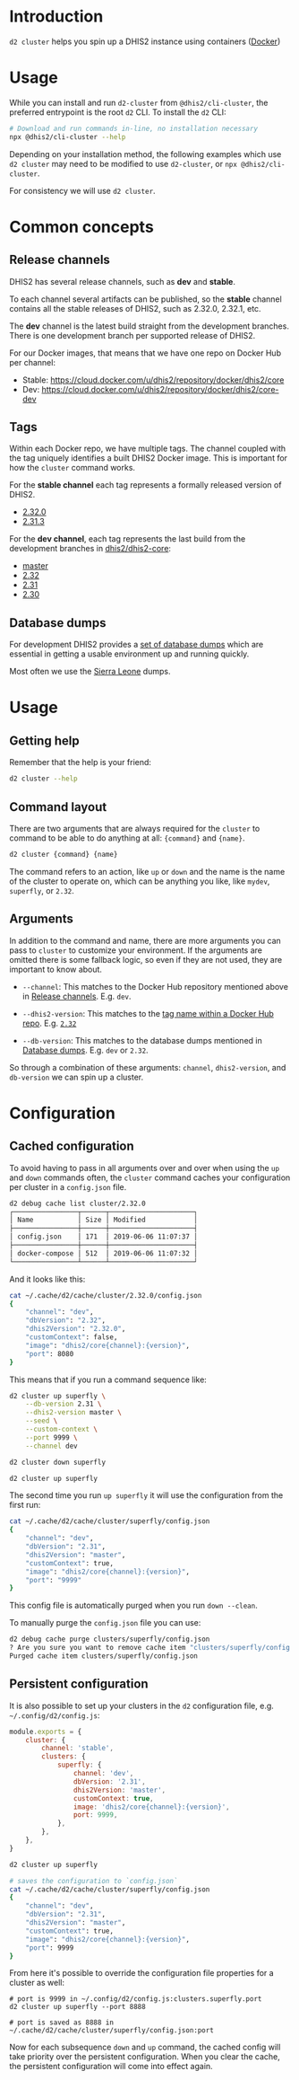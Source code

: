 # Introduction

`d2 cluster` helps you spin up a DHIS2 instance using containers ([Docker](https://www.docker.com))

# Usage

While you can install and run `d2-cluster` from `@dhis2/cli-cluster`,
the preferred entrypoint is the root `d2` CLI. To install the `d2` CLI:

```bash
# Download and run commands in-line, no installation necessary
npx @dhis2/cli-cluster --help
```

Depending on your installation method, the following examples which use
`d2 cluster` may need to be modified to use `d2-cluster`, or `npx @dhis2/cli-cluster`.

For consistency we will use `d2 cluster`.

# Common concepts

## Release channels

DHIS2 has several release channels, such as **dev** and **stable**.

To each channel several artifacts can be published, so the **stable**
channel contains all the stable releases of DHIS2, such as 2.32.0,
2.32.1, etc.

The **dev** channel is the latest build straight from the development
branches. There is one development branch per supported release of
DHIS2.

For our Docker images, that means that we have one repo on Docker Hub
per channel:

-   Stable: https://cloud.docker.com/u/dhis2/repository/docker/dhis2/core
-   Dev: https://cloud.docker.com/u/dhis2/repository/docker/dhis2/core-dev

## Tags

Within each Docker repo, we have multiple tags. The channel coupled with
the tag uniquely identifies a built DHIS2 Docker image. This is
important for how the `cluster` command works.

For the **stable channel** each tag represents a formally released version
of DHIS2.

-   [2.32.0](https://github.com/dhis2/dhis2-core/tree/2.32.0)
-   [2.31.3](https://github.com/dhis2/dhis2-core/tree/2.31.3)

For the **dev channel**, each tag represents the last build from the
development branches in
[dhis2/dhis2-core](https://github.com/dhis2/dhis2-core):

-   [master](https://github.com/dhis2/dhis2-core/tree/master)
-   [2.32](https://github.com/dhis2/dhis2-core/tree/2.32)
-   [2.31](https://github.com/dhis2/dhis2-core/tree/2.31)
-   [2.30](https://github.com/dhis2/dhis2-core/tree/2.30)

## Database dumps

For development DHIS2 provides a [set of database
dumps](https://github.com/dhis2/dhis2-demo-db) which are essential in
getting a usable environment up and running quickly.

Most often we use the [Sierra
Leone](https://github.com/dhis2/dhis2-demo-db/tree/master/sierra-leone)
dumps.

# Usage

## Getting help

Remember that the help is your friend:

```bash
d2 cluster --help
```

## Command layout

There are two arguments that are always required for the `cluster` to
command to be able to do anything at all: `{command}` and `{name}`.

```bash
d2 cluster {command} {name}
```

The command refers to an action, like `up` or `down` and the name is the
name of the cluster to operate on, which can be anything you like, like
`mydev`, `superfly`, or `2.32`.

## Arguments

In addition to the command and name, there are more arguments you can
pass to `cluster` to customize your environment. If the arguments are
omitted there is some fallback logic, so even if they are not used, they
are important to know about.

-   `--channel`: This matches to the Docker Hub repository mentioned above
    in [Release channels](#release-channels). E.g. `dev`.

-   `--dhis2-version`: This matches to the [tag name within a Docker
    Hub repo](#tags). E.g.
    [`2.32`](https://cloud.docker.com/u/dhis2/repository/docker/dhis2/core-dev/tags)

-   `--db-version`: This matches to the database dumps mentioned in
    [Database dumps](#database-dumps). E.g. `dev` or `2.32`.

So through a combination of these arguments: `channel`, `dhis2-version`,
and `db-version` we can spin up a cluster.

# Configuration

## Cached configuration

To avoid having to pass in all arguments over and over when using the
`up` and `down` commands often, the `cluster` command caches your
configuration per cluster in a `config.json` file.

```bash
d2 debug cache list cluster/2.32.0
┌────────────────┬──────┬─────────────────────┐
│ Name           │ Size │ Modified            │
├────────────────┼──────┼─────────────────────┤
│ config.json    │ 171  │ 2019-06-06 11:07:37 │
├────────────────┼──────┼─────────────────────┤
│ docker-compose │ 512  │ 2019-06-06 11:07:32 │
└────────────────┴──────┴─────────────────────┘
```

And it looks like this:

```bash
cat ~/.cache/d2/cache/cluster/2.32.0/config.json
{
    "channel": "dev",
    "dbVersion": "2.32",
    "dhis2Version": "2.32.0",
    "customContext": false,
    "image": "dhis2/core{channel}:{version}",
    "port": 8080
}
```

This means that if you run a command sequence like:

```bash
d2 cluster up superfly \
    --db-version 2.31 \
    --dhis2-version master \
    --seed \
    --custom-context \
    --port 9999 \
    --channel dev

d2 cluster down superfly

d2 cluster up superfly
```

The second time you run `up superfly` it will use the configuration from
the first run:

```bash
cat ~/.cache/d2/cache/cluster/superfly/config.json
{
    "channel": "dev",
    "dbVersion": "2.31",
    "dhis2Version": "master",
    "customContext": true,
    "image": "dhis2/core{channel}:{version}",
    "port": "9999"
}
```

This config file is automatically purged when you run `down --clean`.

To manually purge the `config.json` file you can use:

```bash
d2 debug cache purge clusters/superfly/config.json
? Are you sure you want to remove cache item "clusters/superfly/config.json"? Yes
Purged cache item clusters/superfly/config.json
```

## Persistent configuration

It is also possible to set up your clusters in the `d2` configuration
file, e.g. `~/.config/d2/config.js`:

```js
module.exports = {
    cluster: {
        channel: 'stable',
        clusters: {
            superfly: {
                channel: 'dev',
                dbVersion: '2.31',
                dhis2Version: 'master',
                customContext: true,
                image: 'dhis2/core{channel}:{version}',
                port: 9999,
            },
        },
    },
}
```

```bash
d2 cluster up superfly

# saves the configuration to `config.json`
cat ~/.cache/d2/cache/cluster/superfly/config.json
{
    "channel": "dev",
    "dbVersion": "2.31",
    "dhis2Version": "master",
    "customContext": true,
    "image": "dhis2/core{channel}:{version}",
    "port": 9999
}
```

From here it's possible to override the configuration file properties
for a cluster as well:

```
# port is 9999 in ~/.config/d2/config.js:clusters.superfly.port
d2 cluster up superfly --port 8888

# port is saved as 8888 in ~/.cache/d2/cache/cluster/superfly/config.json:port
```

Now for each subsequence `down` and `up` command, the cached config will
take priority over the persistent configuration. When you clear the
cache, the persistent configuration will come into effect again.
